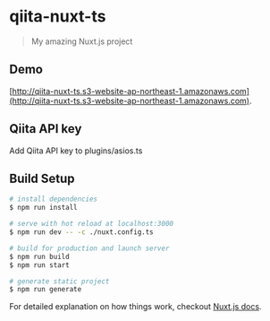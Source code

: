 # qiita-nuxt-ts

> My amazing Nuxt.js project

## Demo

[http://qiita-nuxt-ts.s3-website-ap-northeast-1.amazonaws.com](http://qiita-nuxt-ts.s3-website-ap-northeast-1.amazonaws.com).

## Qiita API key

Add Qiita API key to plugins/asios.ts

## Build Setup

``` bash
# install dependencies
$ npm run install

# serve with hot reload at localhost:3000
$ npm run dev -- -c ./nuxt.config.ts

# build for production and launch server
$ npm run build
$ npm run start

# generate static project
$ npm run generate
```

For detailed explanation on how things work, checkout [Nuxt.js docs](https://nuxtjs.org).

